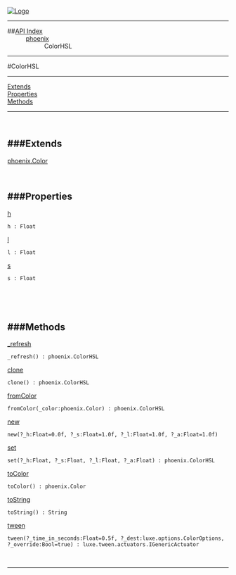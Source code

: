 
[![Logo](../../images/logo.png)](../../index.html)

---


##[API Index](../../api/index.html#phoenix)   
&emsp;&emsp;&emsp;[phoenix](./)   
&emsp;&emsp;&emsp;&emsp;&emsp;&emsp;ColorHSL

---

#ColorHSL


---


[Extends](#Extends)   
[Properties](#Properties)   
[Methods](#Methods)   


---

&nbsp;   

<a class="lift" name="Extends" ></a>
###Extends   
---
<a class="lift" name="phoenix.Color" href="{{{rel_path}}}api/phoenix/Color.html">phoenix.Color</a>

&nbsp;   

<a class="lift" name="Properties" ></a>
###Properties   
---
<a class="lift" name="h" href="#h">h</a>



`h : Float`

<span class="small_desc_flat">  </span>   

<a class="lift" name="l" href="#l">l</a>



`l : Float`

<span class="small_desc_flat">  </span>   

<a class="lift" name="s" href="#s">s</a>



`s : Float`

<span class="small_desc_flat">  </span>   

&nbsp;   

&nbsp;   

<a class="lift" name="Methods" ></a>
###Methods   
---
<a class="lift" name="_refresh" href="#_refresh">_refresh</a>



`_refresh() : phoenix.ColorHSL`

<span class="small_desc_flat">  </span>   

<a class="lift" name="clone" href="#clone">clone</a>



`clone() : phoenix.ColorHSL`

<span class="small_desc_flat">  </span>   

<a class="lift" name="fromColor" href="#fromColor">fromColor</a>



`fromColor(_color:phoenix.Color) : phoenix.ColorHSL`

<span class="small_desc_flat">  </span>   

<a class="lift" name="new" href="#new">new</a>



`new(?_h:Float=0.0f, ?_s:Float=1.0f, ?_l:Float=1.0f, ?_a:Float=1.0f) `

<span class="small_desc_flat">  </span>   

<a class="lift" name="set" href="#set">set</a>



`set(?_h:Float, ?_s:Float, ?_l:Float, ?_a:Float) : phoenix.ColorHSL`

<span class="small_desc_flat">  </span>   

<a class="lift" name="toColor" href="#toColor">toColor</a>



`toColor() : phoenix.Color`

<span class="small_desc_flat">  </span>   

<a class="lift" name="toString" href="#toString">toString</a>



`toString() : String`

<span class="small_desc_flat">  </span>   

<a class="lift" name="tween" href="#tween">tween</a>



`tween(?_time_in_seconds:Float=0.5f, ?_dest:luxe.options.ColorOptions, ?_override:Bool=true) : luxe.tween.actuators.IGenericActuator`

<span class="small_desc_flat">  </span>   



&nbsp;
&nbsp;
&nbsp;

---  


&nbsp;   
&nbsp;   